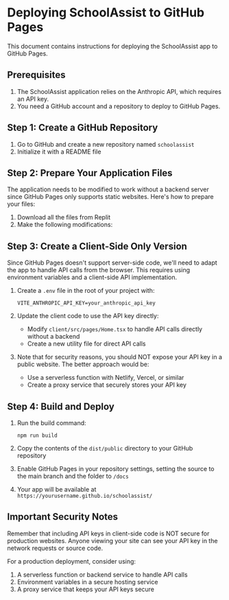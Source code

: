 # Deploying SchoolAssist to GitHub Pages

This document contains instructions for deploying the SchoolAssist app to GitHub Pages.

## Prerequisites

1. The SchoolAssist application relies on the Anthropic API, which requires an API key.
2. You need a GitHub account and a repository to deploy to GitHub Pages.

## Step 1: Create a GitHub Repository

1. Go to GitHub and create a new repository named `schoolassist`
2. Initialize it with a README file

## Step 2: Prepare Your Application Files

The application needs to be modified to work without a backend server since GitHub Pages only supports static websites. Here's how to prepare your files:

1. Download all the files from Replit
2. Make the following modifications:

## Step 3: Create a Client-Side Only Version

Since GitHub Pages doesn't support server-side code, we'll need to adapt the app to handle API calls from the browser. This requires using environment variables and a client-side API implementation.

1. Create a `.env` file in the root of your project with:
   ```
   VITE_ANTHROPIC_API_KEY=your_anthropic_api_key
   ```

2. Update the client code to use the API key directly:
   - Modify `client/src/pages/Home.tsx` to handle API calls directly without a backend
   - Create a new utility file for direct API calls

3. Note that for security reasons, you should NOT expose your API key in a public website. The better approach would be:
   - Use a serverless function with Netlify, Vercel, or similar
   - Create a proxy service that securely stores your API key

## Step 4: Build and Deploy

1. Run the build command:
   ```
   npm run build
   ```

2. Copy the contents of the `dist/public` directory to your GitHub repository

3. Enable GitHub Pages in your repository settings, setting the source to the main branch and the folder to `/docs`

4. Your app will be available at `https://yourusername.github.io/schoolassist/`

## Important Security Notes

Remember that including API keys in client-side code is NOT secure for production websites. Anyone viewing your site can see your API key in the network requests or source code.

For a production deployment, consider using:
1. A serverless function or backend service to handle API calls
2. Environment variables in a secure hosting service
3. A proxy service that keeps your API keys secure
